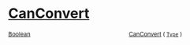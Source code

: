 # [CanConvert](./NetCoreFeatureDescriptorDictionaryConverter-100664074.md)



<sub>[Boolean](https://docs.microsoft.com/en-us/dotnet/api/System.Boolean)</sub><img width=200/><sub>[CanConvert](./NetCoreFeatureDescriptorDictionaryConverter-100664074.md) ( [`Type`](https://docs.microsoft.com/en-us/dotnet/api/System.Type) )</sub><br>


